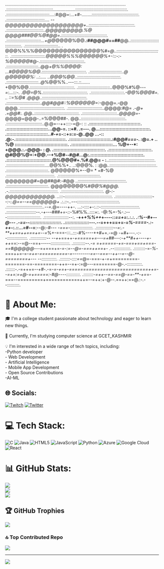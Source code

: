  .................................................................................................. 
.::::::::::::::::::::::::::::::::::::::..................::::::::::::::::::::::::::::::::::::::::::.
.:::::::::::::::::::::::::::::::::::....:#@@=:...+#*-........::::::::::::::::::::::::::::::::::::::.
.:::::::::::::::::::::::::::::::....  --@@@@@@@@@@@@@@@@@@@+..:::::::::::::::::::::::::::::::::::::.
.::::::::::::::::::::::::::::::..@@@@@@@@@.%@ @@@@###@@%@#@@=.:::::::::::::::::::::::::::::::::::::.
.::::::::::::::::::::::::::::...+@*@@@@@%@@**.:##@@@#==##**@@..::::::::::::::::::::::::::::::::::::.
.:::::::::::::::::::::::::::.. . @@@%%%%@@@@@@@@@@@@@@@@%#=*@..::::::::::::::::::::::::::::::::::::.
.:::::::::::::::::::::::::::.@@@@@%%%@@@@@@%+-:::-:-%@@@@@*#@-.::::::::::::::::::::::::::::::::::::.
.::::::::::::::::::::::::::..@@+*@%%@@@@:          ...#@@@@%@@.::::::::::::::::::::::::::::::::::::.
.::::::::::::::::::::::::::..@ @@@@@@%:    ..:.....   ..@@@%@@..:::::::::::::::::::::::::::::::::::.
.::::::::::::::::::::::::::..@*%@@%%..---:::.::.......  +@@%@@.::::::::::::::::::::::::::::::::::::.
.::::::::::::::::::::::::::..@@@%#%@*---=:...:::-.      .@@=@%.::::::::::::::::::::::::::::::::::::.
.:::::::::::::::::::::::::::.-@@%@@@#=.       .. ::=%@#  .@@@..::::::::::::::::::::::::::::::::::::.
.:::::::::::::::::::::::::::..@@#@@#::%@@@@@@=:-*@@@=.-@@ @@@..::::::::::::::::::::::::::::::::::::.
.::::::::::::::::::::::::::::..@@@@:#@=   .-*@+  .=@@#:.   @@..::::::::::::::::::::::::::::::::::::.
.::::::::::::::::::::::::::::..@@@@=*-@@@@+@@@-..=%@@@##-. @@..::::::::::::::::::::::::::::::::::::.
.:::::::::::::::::::::::::::::..@.@=--++::::-=@-:       ::  **.::::::::::::::::::::::::::::::::::::.
.:::::::::::::::::::::::::::::...@@-=.    ::+#.     .=---.  @...:::::::::::::::::::::::::::::::::::.
.:::::::::::::::::::::::::::::..*#-+*=-::+=:=-@..@@ ...-:: .@:-.:::::::::::::::::::::::::::::::::::.
.:::::::::::::::::::::::::::::.:#@@#*===-.  :*@=.+      .. %@ :::::::::::::::::::::::::::::::::::::.
.:::::::::::::::::::::::::::::... %@+--*:  +@@@.:.-@@@- :  @. .::::::::::::::::::::::::::::::::::::.
.::::::::::::::::::::::::::::::. @#@@%@+:+@@.--+%@#--#@#...@:.:::::::::::::::::::::::::::::::::::::.
.:::::::::::::::::::::::::::::::.@%@@@#+.%#.@@=       -  :**..:::::::::::::::::::::::::::::::::::::.
.:::::::::::::::::::::::::::::::....@@%%+.. ..:@@@%.  : :@@..::::::::::::::::::::::::::::::::::::::.
.::::::::::::::::::::::::::::::::::. @@@@@@%+--@= *  =#-%@ .:::::::::::::::::::::::::::::::::::::::.
.::::::::::::::::::::::::::::::::::. @@@@@@@#=@@##@#:-#@@ ..:::::::::::::::::::::::::::::::::::::::.
.::::::::::::::::::::::::::::::::::. @@@@@@@@%#*@@%#@@@. .-.:::::::::::::::::::::::::::::::::::::::.
.::::::::::::::::::::::::::::::::::. @-:-@@@@@@@@@@@@. ..:::-::::::::::::::::::::::::::::::::::::::.
.::::::::::::::::::::::::::::::--:-:.@==--==@@@@@@+   .:.::-..---::::::::::::::::::::::::::::::::::.
.:::::::::::::::::::::::::::::..--=.*@=----++-.    ...:-::::*+-:.::-:::::::::::::::::::::::::::::::.
.::::::::::::::::::::::::--.-+-*--*###+=-::-*%#%%..::::=:. -@:%=-%-.:---:::::::::::::::::::::::::::.
.::::::::::::::::::::--:. -**++*+%%++*+----::*==+=:.:.:. .:%--#+--@--- .-==--::::::::::::::::::::::.
.:::::::::::::::::---.--*=+++==+=-=*%-====-.:-++-:.::...=#*--=**:--@:-#*--- -===-::::::::::::::::::.
.::::::::::::::--=:.-**++==++===+=--=*%+-===-:::..:::-#%----++#+=.-=@ -+*#+---.-:--::::::::::::::::.
.:::::::::::::-- --+*+==++-*+=====+=---=+##---:-+**#++----+-++*==:--=@--==+****-----:::::::::::::::.
.::::::::::--.-= =*+=====*-*+=-===+==+===-==#@@@@@*---=+===+=-*=-:=--@=-===++==+*- .--:::::::::::::.
.:::::::::-=-*%*-===++=-=*-=+=-==========-=---------==--===--++--=*--*@-========+--- --::::::::::::.
.::::::::-::::==*@=-===-+*-=*+=========-=======-==-========-++=--=+-:=@---========-@-.-::::::::::::.
.:::::::-.-=+++=--+#-.-=*-=-+=+-============================++=--=+=:=+@-=+=====:-#@----:::::::::::.
.::::::::-=++--==-==@-==-**-+=*=-===--=========+============++=--=++:+-@--.==++:==@.:-.--::::::::::.
# 💫 About Me:
🎓 I'm a college student passionate about technology and eager to learn new things.<br><br>🌱 Currently, I'm studying computer science at GCET_KASHMIR<br><br>💡 I'm interested in a wide range of tech topics, including:<br>-Python developer<br>- Web Development<br>- Artificial Intelligence<br>- Mobile App Development<br>- Open Source Contributions<br>-AI-ML 


## 🌐 Socials:
[![Twitch](https://img.shields.io/badge/Twitch-%239146FF.svg?logo=Twitch&logoColor=white)](https://twitch.tv/Ishfaq_24) [![Twitter](https://img.shields.io/badge/Twitter-%231DA1F2.svg?logo=Twitter&logoColor=white)](https://twitter.com/Ishfaqknows) 

# 💻 Tech Stack:
![C](https://img.shields.io/badge/c-%2300599C.svg?style=for-the-badge&logo=c&logoColor=white) ![Java](https://img.shields.io/badge/java-%23ED8B00.svg?style=for-the-badge&logo=java&logoColor=white) ![HTML5](https://img.shields.io/badge/html5-%23E34F26.svg?style=for-the-badge&logo=html5&logoColor=white) ![JavaScript](https://img.shields.io/badge/javascript-%23323330.svg?style=for-the-badge&logo=javascript&logoColor=%23F7DF1E) ![Python](https://img.shields.io/badge/python-3670A0?style=for-the-badge&logo=python&logoColor=ffdd54) ![Azure](https://img.shields.io/badge/azure-%230072C6.svg?style=for-the-badge&logo=azure-devops&logoColor=white) ![Google Cloud](https://img.shields.io/badge/Google%20Cloud-%234285F4.svg?style=for-the-badge&logo=google-cloud&logoColor=white) ![React](https://img.shields.io/badge/react-%2320232a.svg?style=for-the-badge&logo=react&logoColor=%2361DAFB)
# 📊 GitHub Stats:
![](https://github-readme-stats.vercel.app/api?username=ishfaq24&theme=dark&hide_border=false&include_all_commits=false&count_private=false)<br/>
![](https://github-readme-streak-stats.herokuapp.com/?user=ishfaq24&theme=dark&hide_border=false)<br/>
![](https://github-readme-stats.vercel.app/api/top-langs/?username=ishfaq24&theme=dark&hide_border=false&include_all_commits=false&count_private=false&layout=compact)

## 🏆 GitHub Trophies
![](https://github-profile-trophy.vercel.app/?username=ishfaq24&theme=discord&no-frame=false&no-bg=true&margin-w=4)

### 🔝 Top Contributed Repo
![](https://github-contributor-stats.vercel.app/api?username=ishfaq24&limit=5&theme=dark&combine_all_yearly_contributions=true)

---
[![](https://visitcount.itsvg.in/api?id=ishfaq24&icon=0&color=0)](https://visitcount.itsvg.in)

<!-- Proudly created with GPRM ( https://gprm.itsvg.in ) -->

